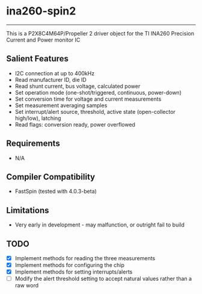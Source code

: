 # ina260-spin2 
--------------

This is a P2X8C4M64P/Propeller 2 driver object for the TI INA260 Precision Current and Power monitor IC

## Salient Features

* I2C connection at up to 400kHz
* Read manufacturer ID, die ID
* Read shunt current, bus voltage, calculated power
* Set operation mode (one-shot/triggered, continuous, power-down)
* Set conversion time for voltage and current measurements
* Set measurement averaging samples
* Set interrupt/alert source, threshold, active state (open-collector high/low), latching
* Read flags: conversion ready, power overflowed

## Requirements

* N/A

## Compiler Compatibility

* FastSpin (tested with 4.0.3-beta)

## Limitations

* Very early in development - may malfunction, or outright fail to build

## TODO

- [x] Implement methods for reading the three measurements
- [x] Implement methods for configuring the chip
- [x] Implement methods for setting interrupts/alerts
- [ ] Modify the alert threshold setting to accept natural values rather than a raw word
